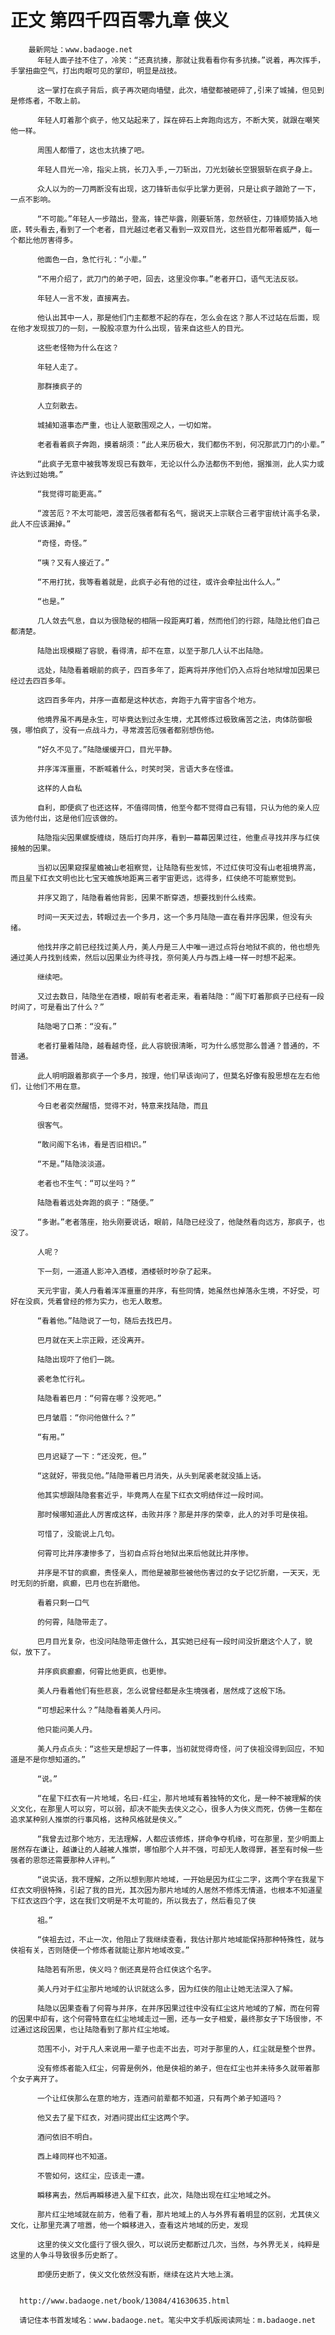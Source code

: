 # 正文 第四千四百零九章 侠义
        最新网址：www.badaoge.net
          年轻人面子挂不住了，冷笑：“还真抗揍，那就让我看看你有多抗揍。”说着，再次挥手，手掌扭曲空气，打出肉眼可见的掌印，明显是战技。
      
          这一掌打在疯子背后，疯子再次砸向墙壁，此次，墙壁都被砸碎了,引来了城捕，但见到是修炼者，不敢上前。
      
          年轻人盯着那个疯子，他又站起来了，踩在碎石上奔跑向远方，不断大笑，就跟在嘲笑他一样。
      
          周围人都懵了，这也太抗揍了吧。
      
          年轻人目光一冷，指尖上挑，长刀入手,一刀斩出，刀光划破长空狠狠斩在疯子身上。
      
          众人以为的一刀两断没有出现，这刀锋斩击似乎比掌力更弱，只是让疯子踉跄了一下，一点不影响。
      
          “不可能。”年轻人一步踏出，登高，锋芒毕露，刚要斩落，忽然顿住，刀锋顺势插入地底，转头看去,看到了一个老者，目光越过老者又看到一双双目光，这些目光都带着威严，每一个都比他厉害得多。
      
          他面色一白，急忙行礼：“小辈。”
      
          “不用介绍了，武刀门的弟子吧，回去，这里没你事。”老者开口，语气无法反驳。
      
          年轻人一言不发，直接离去。
      
          他认出其中一人，那是他们门主都惹不起的存在，怎么会在这？那人不过站在后面，现在他才发现拔刀的一刻，一股股凉意为什么出现，皆来自这些人的目光。
      
          这些老怪物为什么在这？
      
          年轻人走了。
      
          那群揍疯子的
      
          人立刻散去。
      
          城捕知道事态严重，也让人驱散围观之人，一切如常。
      
          老者看着疯子奔跑，摸着胡须：“此人来历极大，我们都伤不到，何况那武刀门的小辈。”
      
          “此疯子无意中被我等发现已有数年，无论以什么办法都伤不到他，据推测，此人实力或许达到过始境。”
      
          “我觉得可能更高。”
      
          “渡苦厄？不太可能吧，渡苦厄强者都有名气，据说天上宗联合三者宇宙统计高手名录，此人不应该漏掉。”
      
          “奇怪，奇怪。”
      
          “咦？又有人接近了。”
      
          “不用打扰，我等看着就是，此疯子必有他的过往，或许会牵扯出什么人。”
      
          “也是。”
      
          几人敛去气息，自以为很隐秘的相隔一段距离盯着，然而他们的行踪，陆隐比他们自己都清楚。
      
          陆隐出现模糊了容貌，看得清，却不在意，以至于那几人认不出陆隐。
      
          远处，陆隐看着眼前的疯子，四百多年了，距离将并序他们仍入点将台地狱增加因果已经过去四百多年。
      
          这四百多年内，并序一直都是这种状态，奔跑于九霄宇宙各个地方。
      
          他境界虽不再是永生，可毕竟达到过永生境，尤其修炼过极致痛苦之法，肉体防御极强，哪怕疯了，没有一点战斗力，寻常渡苦厄强者都别想伤他。
      
          “好久不见了。”陆隐缓缓开口，目光平静。
      
          并序浑浑噩噩，不断喊着什么，时笑时哭，言语大多在怪谁。
      
          这样的人自私
      
          自利，即便疯了也还这样，不值得同情，他至今都不觉得自己有错，只认为他的亲人应该为他付出，这是他们应该做的。
      
          陆隐指尖因果螺旋缠绕，随后打向并序，看到一幕幕因果过往，他重点寻找并序与红侠接触的因果。
      
          当初以因果窥探星蟾被山老祖察觉，让陆隐有些发怵，不过红侠可没有山老祖境界高，而且星下红衣文明也比七宝天蟾族地距离三者宇宙更远，远得多，红侠绝不可能察觉到。
      
          并序又跑了，陆隐看着他背影，因果不断穿透，想要找到什么线索。
      
          时间一天天过去，转眼过去一个多月，这一个多月陆隐一直在看并序因果，但没有头绪。
      
          他找并序之前已经找过美人丹，美人丹是三人中唯一进过点将台地狱不疯的，他也想先通过美人丹找到线索，然后以因果业为终寻找，奈何美人丹与西上峰一样一时想不起来。
      
          继续吧。
      
          又过去数日，陆隐坐在酒楼，眼前有老者走来，看着陆隐：“阁下盯着那疯子已经有一段时间了，可是看出了什么？”
      
          陆隐喝了口茶：“没有。”
      
          老者打量着陆隐，越看越奇怪，此人容貌很清晰，可为什么感觉那么普通？普通的，不普通。
      
          此人明明跟着那疯子一个多月，按理，他们早该询问了，但莫名好像有股思想在左右他们，让他们不用在意。
      
          今日老者突然醒悟，觉得不对，特意来找陆隐，而且
      
          很客气。
      
          “敢问阁下名讳，看是否旧相识。”
      
          “不是。”陆隐淡淡道。
      
          老者也不生气：“可以坐吗？”
      
          陆隐看着远处奔跑的疯子：“随便。”
      
          “多谢。”老者落座，抬头刚要说话，眼前，陆隐已经没了，他陡然看向远方，那疯子，也没了。
      
          人呢？
      
          下一刻，一道道人影冲入酒楼，酒楼顿时吵杂了起来。
      
          天元宇宙，美人丹看着浑浑噩噩的并序，有些同情，她虽然也掉落永生境，不好受，可好在没疯，凭着曾经的修为实力，也无人敢惹。
      
          “看着他。”陆隐说了一句，随后去找巴月。
      
          巴月就在天上宗正殿，还没离开。
      
          陆隐出现吓了他们一跳。
      
          裘老急忙行礼。
      
          陆隐看着巴月：“何霄在哪？没死吧。”
      
          巴月皱眉：“你问他做什么？”
      
          “有用。”
      
          巴月迟疑了一下：“还没死，但。”
      
          “这就好，带我见他。”陆隐带着巴月消失，从头到尾裘老就没插上话。
      
          他其实想跟陆隐套套近乎，毕竟两人在星下红衣文明结伴过一段时间。
      
          那时候哪知道此人厉害成这样，击败并序？那是并序的荣幸，此人的对手可是侠祖。
      
          可惜了，没能说上几句。
      
          何霄可比并序凄惨多了，当初自点将台地狱出来后他就比并序惨。
      
          并序是不甘的疯癫，责怪亲人，而他是被那些被他伤害过的女子记忆折磨，一天天，无时无刻的折磨，疯癫，巴月也在折磨他。
      
          看着只剩一口气
      
          的何霄，陆隐带走了。
      
          巴月目光复杂，也没问陆隐带走做什么，其实她已经有一段时间没折磨这个人了，貌似，放下了。
      
          并序疯疯癫癫，何霄比他更疯，也更惨。
      
          美人丹看着他们有些悲哀，怎么说曾经都是永生境强者，居然成了这般下场。
      
          “可想起来什么？”陆隐看着美人丹问。
      
          他只能问美人丹。
      
          美人丹点点头：“这些天是想起了一件事，当初就觉得奇怪，问了侠祖没得到回应，不知道是不是你想知道的。”
      
          “说。”
      
          “在星下红衣有一片地域，名曰-红尘，那片地域有着独特的文化，是一种不被理解的侠义文化，在那里人可以穷，可以弱，却决不能失去侠义之心，很多人为侠义而死，仿佛一生都在追求某种别人推崇的行事风格，这种风格就是侠义。”
      
          “我曾去过那个地方，无法理解，人都应该修炼，拼命争夺机缘，可在那里，至少明面上居然存在谦让，越谦让的人越被人推崇，哪怕那个人并不强，可却无人敢得罪，甚至有时候一些强者的恩怨还需要那种人评判。”
      
          “说实话，我不理解，之所以想到那片地域，一开始是因为红尘二字，这两个字在我星下红衣文明很特殊，引起了我的目光，其次因为那片地域的人居然不修炼无情道，也根本不知道星下红衣这四个字，这在我们文明是不太可能的，所以我去了，然后看见了侠
      
          祖。”
      
          “侠祖去过，不止一次，他阻止了我继续查看，我估计那片地域能保持那种特殊性，就与侠祖有关，否则随便一个修炼者就能让那片地域改变。”
      
          陆隐若有所思，侠义吗？倒还真是符合红侠这个名字。
      
          美人丹对于红尘那片地域的认识就这么多，因为红侠的阻止让她无法深入了解。
      
          陆隐以因果查看了何霄与并序，在并序因果过往中没有红尘这片地域的了解，而在何霄的因果中却有，这个何霄特意在红尘地域走过一圈，还与一女子相爱，最终那女子下场很惨，不过通过这段因果，也让陆隐看到了那片红尘地域。
      
          范围不小，对于凡人来说用一辈子也走不出去，可对于那里的人，红尘就是整个世界。
      
          没有修炼者能入红尘，何霄是例外，他是侠祖的弟子，但在红尘也并未待多久就带着那个女子离开了。
      
          一个让红侠那么在意的地方，连酒问前辈都不知道，只有两个弟子知道吗？
      
          他又去了星下红衣，对酒问提出红尘这两个字。
      
          酒问依旧不明白。
      
          西上峰同样也不知道。
      
          不管如何，这红尘，应该走一遭。
      
          瞬移离去，然后再瞬移进入星下红衣，此次，陆隐出现在红尘地域之外。
      
          那片红尘地域就在前方，他看了看，那片地域上的人与外界有着明显的区别，尤其侠义文化，让那里充满了喧嚣，他一个瞬移进入，查看这片地域的历史，发现
      
          这里的侠义文化盛行了很久很久，可以说历史都断过几次，当然，与外界无关，纯粹是这里的人争斗导致很多历史断了。
      
          即便历史断了，侠义文化依然没有断，继续在这片大地上演。
      
      
      http://www.badaoge.net/book/13084/41630635.html
      
      请记住本书首发域名：www.badaoge.net。笔尖中文手机版阅读网址：m.badaoge.net